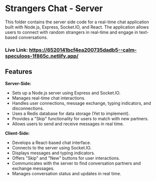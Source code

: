 # Strangers Chat - Server

This folder contains the server side code for a real-time chat application built with Node.js, Express, Socket.IO, and React. The application allows users to connect with random strangers in real-time and engage in text-based conversations.

### Live Link: https://6520141bcf4ea200735dadb5--calm-speculoos-1f865c.netlify.app/

## Features

**Server-Side:**

- Sets up a Node.js server using Express and Socket.IO.
- Manages real-time chat interactions.
- Handles user connections, message exchange, typing indicators, and disconnections.
- Uses a Redis database for data storage (Yet to implement).
- Provides a "Skip" functionality for users to match with new partners.
- Allows users to send and receive messages in real time.

**Client-Side:**

- Develops a React-based chat interface.
- Connects to the server using Socket.IO.
- Displays messages and typing indicators.
- Offers "Skip" and "New" buttons for user interactions.
- Communicates with the server to find conversation partners and exchange messages.
- Manages conversation status and updates in real time.
